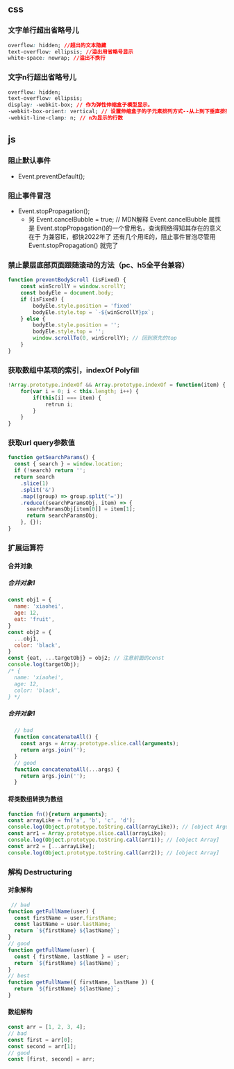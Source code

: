 ## css
### 文字单行超出省略号儿
```css
overflow: hidden; //超出的文本隐藏
text-overflow: ellipsis; //溢出用省略号显示
white-space: nowrap; //溢出不换行
```
### 文字n行超出省略号儿
```css
overflow: hidden;
text-overflow: ellipsis;
display: -webkit-box; // 作为弹性伸缩盒子模型显示。
-webkit-box-orient: vertical; // 设置伸缩盒子的子元素排列方式--从上到下垂直排列
-webkit-line-clamp: n; // n为显示的行数
```

## js
### 阻止默认事件
- Event.preventDefault();
### 阻止事件冒泡
- Event.stopPropagation();
  - 另 Event.cancelBubble = true; // MDN解释 Event.cancelBubble 属性是 Event.stopPropagation()的一个曾用名，查询网络得知其存在的意义在于 为兼容IE，都快2022年了 还有几个用IE的，阻止事件冒泡尽管用 Event.stopPropagation() 就完了
### 禁止蒙层底部页面跟随滚动的方法（pc、h5全平台兼容）
```javascript
function preventBodyScroll (isFixed) {
    const winScrollY = window.scrollY;
    const bodyEle = document.body;
    if (isFixed) {
        bodyEle.style.position = 'fixed'
        bodyEle.style.top = `-${winScrollY}px`;
    } else {
        bodyEle.style.position = '';
        bodyEle.style.top = '';
        window.scrollTo(0, winScrollY); // 回到原先的top
    }
}
```
### 获取数组中某项的索引，indexOf Polyfill
```javascript
!Array.prototype.indexOf && Array.prototype.indexOf = function(item) {
    for(var i = 0; i < this.length; i++) {
        if(this[i] === item) {
            retrun i;
        }
    }
}
```

### 获取url query参数值
```javascript
function getSearchParams() {
  const { search } = window.location;
  if (!search) return '';
  return search
    .slice(1)
    .split('&')
    .map((group) => group.split('='))
    .reduce((searchParamsObj, item) => {
      searchParamsObj[item[0]] = item[1];
      return searchParamsObj;
    }, {});
}
```

### 扩展运算符
#### 合并对象
##### 合并对象1
```javascript
const obj1 = {
  name: 'xiaohei',
  age: 12,
  eat: 'fruit',
}
const obj2 = {
  ...obj1,
  color: 'black',
}
const {eat, ...targetObj} = obj2; // 注意前面的const
console.log(targetObj);
/* {
  name: 'xiaohei',
  age: 12,
  color: 'black',
} */
```
##### 合并对象1
```javascript
  // bad
  function concatenateAll() {
    const args = Array.prototype.slice.call(arguments);
    return args.join('');
  }
  // good
  function concatenateAll(...args) {
    return args.join('');
  }
```
#### 将类数组转换为数组
```javascript
function fn(){return arguments};
const arrayLike = fn('a', 'b', 'c', 'd');
console.log(Object.prototype.toString.call(arrayLike)); // [object Arguments]
const arr1 = Array.prototype.slice.call(arrayLike);
console.log(Object.prototype.toString.call(arr1)); // [object Array]
const arr2 = [...arrayLike];
console.log(Object.prototype.toString.call(arr2)); // [object Array]
```

### 解构 Destructuring
#### 对象解构
```javascript
 // bad
function getFullName(user) {
  const firstName = user.firstName;
  const lastName = user.lastName;
  return `${firstName} ${lastName}`;
}
// good
function getFullName(user) {
  const { firstName, lastName } = user;
  return `${firstName} ${lastName}`;
}
// best
function getFullName({ firstName, lastName }) {
  return `${firstName} ${lastName}`;
}
```
#### 数组解构
```javascript
const arr = [1, 2, 3, 4];
// bad
const first = arr[0];
const second = arr[1];
// good
const [first, second] = arr;
```


